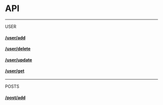 # API

---
USER

#### [/user/add](../api/user.md#useradd)
#### [/user/delete](../api/user.md#userdelete)
#### [/user/update](../api/user.md#userupdate)
#### [/user/get](../api/user.md#userget)

---
POSTS

#### [/post/add](../api/post.md)
